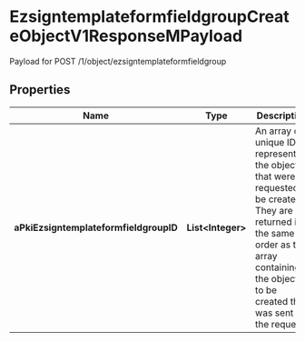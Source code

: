 

# EzsigntemplateformfieldgroupCreateObjectV1ResponseMPayload

Payload for POST /1/object/ezsigntemplateformfieldgroup

## Properties

| Name | Type | Description | Notes |
|------------ | ------------- | ------------- | -------------|
|**aPkiEzsigntemplateformfieldgroupID** | **List&lt;Integer&gt;** | An array of unique IDs representing the object that were requested to be created.  They are returned in the same order as the array containing the objects to be created that was sent in the request. |  |



